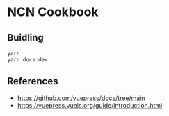 # NCN Cookbook

## Buidling

```bash
yarn
yarn docs:dev
```

## References
- https://github.com/vuepress/docs/tree/main
- https://vuepress.vuejs.org/guide/introduction.html